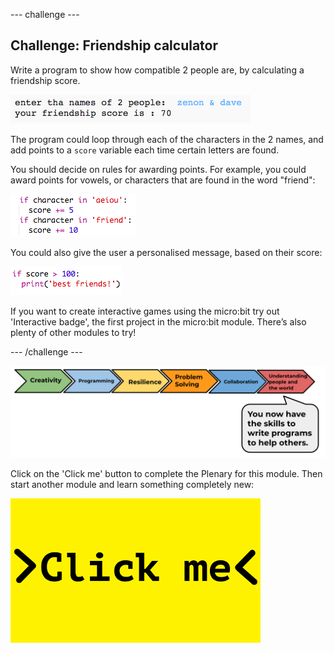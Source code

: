 --- challenge ---
## Challenge: Friendship calculator
Write a program to show how compatible 2 people are, by calculating a friendship score.

![screenshot](images/messages-friends.png)

The program could loop through each of the characters in the 2 names, and add points to a `score` variable each time certain letters are found.

You should decide on rules for awarding points. For example, you could award points for vowels, or characters that are found in the word "friend":

![screenshot](images/messages-friends-code.png)

You could also give the user a personalised message, based on their score:

![screenshot](images/messages-best-friends.png)

If you want to create interactive games using the micro:bit try out 'Interactive badge', the first project in the micro:bit module. There’s also plenty of other modules to try!

--- /challenge ---

![progress bar](images/p1-6.png)

Click on the 'Click me' button to complete the Plenary for this module. Then start another module and learn something completely new:

<a href="hhttps://codeclub.org/en/projects-cc">
<img src="images/Clickme.png">
